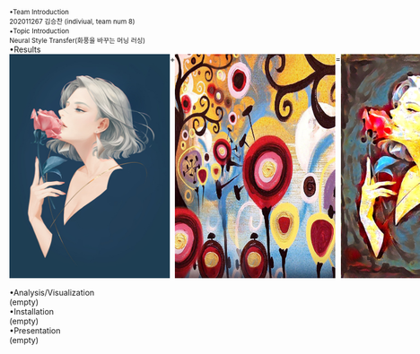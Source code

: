 <small>
•Team Introduction<br>
202011267 김승찬 (indiviual, team num 8)<br>
•Topic Introduction<br>
Neural Style Transfer(화풍을 바꾸는 머닝 러싱)<br>
</small>
•Results<br>
<div style="display:flex;">
  <img src="/output/combined_a01_candy height 50~1200/a01.jpg"  width="286" height="400"/>
  +
  <img src="/output/combined_a01_candy height 50~1200/candy.jpg"  width="286" height="400"/>
  =
  <img src="/output/combined_a01_candy height 50~1200/a01_candy_o_lbfgs_i_content_h_1200_m_vgg19_cw_100000.0_sw_30000.0_tv_1.0.jpg"  width="286" height="400"/>
</div>
<br>
•Analysis/Visualization<br>
(empty)<br>
•Installation<br>
(empty)<br>
•Presentation<br>
(empty)<br>
